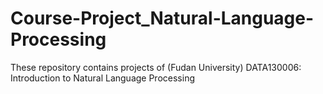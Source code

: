 # Course-Project_Natural-Language-Processing
These repository contains projects of (Fudan University) DATA130006: Introduction to Natural Language Processing
